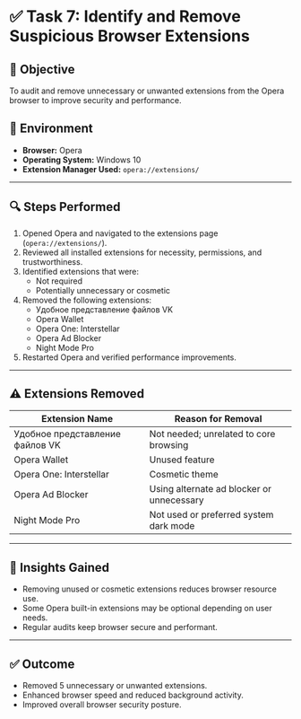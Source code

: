 # ✅ Task 7: Identify and Remove Suspicious Browser Extensions

## 📌 Objective  
To audit and remove unnecessary or unwanted extensions from the Opera browser to improve security and performance.

## 🧰 Environment  
- **Browser:** Opera  
- **Operating System:** Windows 10  
- **Extension Manager Used:** `opera://extensions/`

---

## 🔍 Steps Performed

1. Opened Opera and navigated to the extensions page (`opera://extensions/`).
2. Reviewed all installed extensions for necessity, permissions, and trustworthiness.
3. Identified extensions that were:
   - Not required
   - Potentially unnecessary or cosmetic
4. Removed the following extensions:
   - Удобное представление файлов VK
   - Opera Wallet
   - Opera One: Interstellar
   - Opera Ad Blocker
   - Night Mode Pro
5. Restarted Opera and verified performance improvements.

---

## ⚠️ Extensions Removed  

| Extension Name                     | Reason for Removal                       |
|----------------------------------|----------------------------------------|
| Удобное представление файлов VK  | Not needed; unrelated to core browsing |
| Opera Wallet                     | Unused feature                         |
| Opera One: Interstellar          | Cosmetic theme                        |
| Opera Ad Blocker                 | Using alternate ad blocker or unnecessary |
| Night Mode Pro                  | Not used or preferred system dark mode |

---

## 🧠 Insights Gained

- Removing unused or cosmetic extensions reduces browser resource use.
- Some Opera built-in extensions may be optional depending on user needs.
- Regular audits keep browser secure and performant.

---

## ✅ Outcome  

- Removed 5 unnecessary or unwanted extensions.
- Enhanced browser speed and reduced background activity.
- Improved overall browser security posture.

